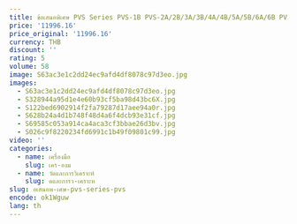 ```yaml
---
title: ข้อเสนอพิเศษ PVS Series PVS-1B PVS-2A/2B/3A/3B/4A/4B/5A/5B/6A/6B PVS-1B-16N1-U-12 ไฮดรอลิกตัวแปรลูกสูบปั๊ม
price: '11996.16'
price_original: '11996.16'
currency: THB
discount: ''
rating: 5
volume: 58
image: S63ac3e1c2dd24ec9afd4df8078c97d3eo.jpg
images:
  - S63ac3e1c2dd24ec9afd4df8078c97d3eo.jpg
  - S328944a95d1e4e60b93cf5ba98d43bc6X.jpg
  - S122bed6902914f2fa79287d17aee94a0r.jpg
  - S628b24a4d1b748f48d4a6f4dcb93e31cf.jpg
  - S69585c053a914ca4aca3cf3bbae26d3bv.jpg
  - S026c9f8220234fd6991c1b49f09801c99.jpg
video: ''
categories:
  - name: เครื่องมือ
    slug: เคร-องม
  - name: วัดและการวิเคราะห์
    slug: ดและการว-เคราะห
slug: อเสนอพ-เศษ-pvs-series-pvs
encode: ok1Wguw
lang: th
---
```

  